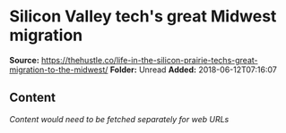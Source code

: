 # Silicon Valley tech's great Midwest migration

**Source:** https://thehustle.co/life-in-the-silicon-prairie-techs-great-migration-to-the-midwest/
**Folder:** Unread
**Added:** 2018-06-12T07:16:07




## Content
*Content would need to be fetched separately for web URLs*
